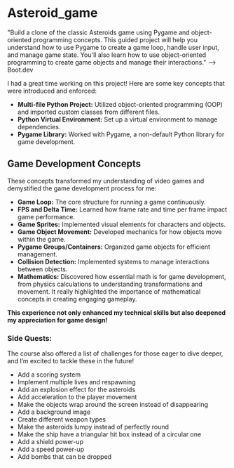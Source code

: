# Asteroid_game
"Build a clone of the classic Asteroids game using Pygame and object-oriented programming concepts. This guided project will help you understand how to use Pygame to create a game loop, handle user input, and manage game state. You'll also learn how to use object-oriented programming to create game objects and manage their interactions." --> Boot.dev

I had a great time working on this project! Here are some key concepts that were introduced and enforced:

- **Multi-file Python Project:** Utilized object-oriented programming (OOP) and imported custom classes from different files.
- **Python Virtual Environment:** Set up a virtual environment to manage dependencies.
- **Pygame Library:** Worked with Pygame, a non-default Python library for game development.

## Game Development Concepts

These concepts transformed my understanding of video games and demystified the game development process for me:

- **Game Loop:** The core structure for running a game continuously.
- **FPS and Delta Time:** Learned how frame rate and time per frame impact game performance.
- **Game Sprites:** Implemented visual elements for characters and objects.
- **Game Object Movement:** Developed mechanics for how objects move within the game.
- **Pygame Groups/Containers:** Organized game objects for efficient management.
- **Collision Detection:** Implemented systems to manage interactions between objects.
- **Mathematics:** Discovered how essential math is for game development, from physics calculations to understanding transformations and movement. It really highlighted the importance of mathematical concepts in creating engaging gameplay.
  
**This experience not only enhanced my technical skills but also deepened my appreciation for game design!**

### Side Quests:

The course also offered a list of challenges for those eager to dive deeper, and I’m excited to tackle these in the future!

- Add a scoring system
- Implement multiple lives and respawning
- Add an explosion effect for the asteroids
- Add acceleration to the player movement
- Make the objects wrap around the screen instead of disappearing
- Add a background image
- Create different weapon types
- Make the asteroids lumpy instead of perfectly round
- Make the ship have a triangular hit box instead of a circular one
- Add a shield power-up
- Add a speed power-up
- Add bombs that can be dropped
